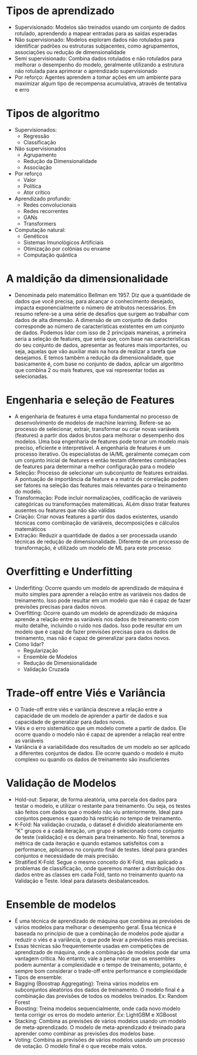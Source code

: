 # Tipos de aprendizado
  - Supervisionado: Modelos são treinados usando um conjunto de dados rotulado, aprendendo a mapear entradas para as saídas esperadas
  - Não supervisionado: Modelos exploram dados não rotulados para identificar padrões ou estruturas subjacentes, como agrupamentos, associações ou redução de dimensionalidade
  - Semi supervisionado: Combina dados rotulados e não rotulados para melhorar o desempenho do modelo, geralmente utilizando a estrutura não rotulada para aprimorar o aprendizado supervisionado
  - Por reforço: Agentes aprendem a tomar ações em um ambiente para maximizar algum tipo de recompensa acumulativa, através de tentativa e erro

# Tipos de algoritmo
  - Supervisionados: 
    - Regressão
    - Classificação
  - Não supervisionados
    - Agrupamento
    - Redução da Dimensionalidade
    - Associação
  - Por reforço
    - Valor
    - Política
    - Ator crítico
  - Aprendizado profundo:
    - Redes convolucionais
    - Redes recorrentes
    - GANs
    - Transformers
  - Computação natural:
    - Genéticos
    - Sistemas Imunológicos Artificiais
    - Otimização por colônias ou enxame
    - Computação quântica

# A maldição da dimensionalidade
  - Denominada pelo matemático Bellman em 1957. Diz que a quantidade de dados que você precisa, para alcançar o conhecimento desejado, impacta exponencialmente o número de atributos necessários. Em resumo refere-se a uma série de desafios que surgem ao trabalhar com dados de alta dimensão. A dimensão de um conjunto de dados corresponde ao número de características existentes em um conjunto de dados. Podemos lidar com isso de 2 principais maneiras, a primeira seria a seleção de features, que seria que, com base nas características do seu conjunto de dados, apresentar as features mais importantes, ou seja, aquelas que vão auxiliar mais na hora de realizar a tarefa que desejamos. E temos também a redução da dimensionalidade, que basicamente é, com base no conjunto de dados, aplicar um algoritmo que combina 2 ou mais features, que vai representar todas as selecionadas.

# Engenharia e seleção de Features
  - A engenharia de features é uma etapa fundamental no processo de desenvolvimento de modelos de machine learning. Refere-se ao processo de selecionar, extrair, transformar ou criar novas variáveis (features) a partir dos dados brutos para melhorar o desempenho dos modelos. Uma boa engenharia de features pode tornar um modelo mais preciso, eficiente e interpretável. A engenharia de features é um processo iterativo. Os especialistas de IA/ML geralmente começam com um conjunto inicial de features e então testam diferentes combinações de features para determinar a melhor configuração para o modelo
  - Seleção: Processo de selecionar um subconjunto de features extraídas. A pontuação de importância da feature e a matriz de correlação podem ser fatores na seleção das features mais relevantes para o treinamento do modelo.
  - Transformação: Pode incluir normalizações, codificação de variáveis categóricas ou transformações matemáticas. ALém disso tratar features ausentes ou features que não são válidas
  - Criação: Criar novas features a partir dos dados existentes, usando técnicas como combinação de variáveis, decomposições e cálculos matemáticos
  - Extração: Reduzir a quantidade de dados a ser processada usando técnicas de redução de dimensionalidade. Diferente de um processo de transformação, é utilizado um modelo de ML para este processo

# Overfitting e Underfitting
  - Underfiting: Ocorre quando um modelo de aprendizado de máquina é muito simples para aprender a relação entre as variáveis nos dados de treinamento. Isso pode resultar em um modelo que não é capaz de fazer previsões precisas para dados novos.
  - Overfitting: Ocorre quando um modelo de aprendizado de máquina aprende a relação entre as variáveis nos dados de treinamento com muito detalhe, incluindo o ruído nos dados. Isso pode resultar em um modelo que é capaz de fazer previsões precisas para os dados de treinamento, mas não é capaz de generalizar para dados novos.
  - Como lidar?
    - Regularização
    - Ensemble de Modelos
    - Redução de Dimensionalidade
    - Validação Cruzada

# Trade-off entre Viés e Variância
 - O Trade-off entre viés e variância descreve a relação entre a capacidade de um modelo de aprender a partir de dados e sua capacidade de generalizar para dados novos. 
 - Viés e o erro sistemático que um modelo comete a partir de dados. Ele ocorre quando o modelo não é capaz de aprender a relação real entre as variáveis
 - Variância é a variabilidade dos resultados de um modelo ao ser aplicado a diferentes conjuntos de dados. Ele ocorre quando o modelo é muito complexo ou quando os dados de treinamento são insuficientes

# Validação de Modelos
 - Hold-out: Separar, de forma aleatória, uma parcela dos dados para testar o modelo, e utilizar o restante para treinamento. Ou seja, os testes são feitos com dados que o modelo não viu anteriormente. Ideal para conjuntos pequenos e quando há restrição no tempo de treinamento.
 - K-Fold: Na validação cruzada, o dataset é dividido aleatoriamente em "K" grupos e a cada iteração, um grupo é selecionado como conjunto de teste (validação) e os demais para treinamento. No final, teremos a métrica de cada iteração e quando estamos satisfeitos com a performance, aplicamos no conjunto final de testes. Ideal para grandes conjuntos e necessidade de mais precisão.
 - Stratified K-Fold: Segue o mesmo conceito do K-Fold, mas aplicado a problemas de classificação, onde queremos manter a distribuição dos dados entre as classes em cada Fold, tanto no treinamento quanto na Validação e Teste. Ideal para datasets desbalanceados.

# Ensemble de modelos
 - É uma técnica de aprendizado de máquina que combina as previsões de vários modelos para melhorar o desempenho geral. Essa técnica é baseada no princípio de que a combinação de modelos pode ajudar a reduzir o viés e a variância, o que pode levar a previsões mais precisas. 
 - Essas técnicas são frequentemente usadas em competições de aprendizado de máquina, onde a combinação de modelos pode dar uma vantagem crítica. No entanto, vale a pena notar que os ensembles podem aumentar a complexidade e o tempo de treinamento, potanto, é sempre bom considerar o trade-off entre performance e complexidade
 - Tipos de ensemble:
  - Bagging (Boostrap Aggregating): Treina vários modelos em subconjuntos aleatórios dos dados de treinamento. O modelo final é a combinação das previsões de todos os modelos treinados. Ex: Random Forest
  - Boosting: Treina modelos sequencialmente, onde cada novo modelo tenta corrigir os erros do modelo anterior. Ex: LightGBM e XGBoost
  - Stacking: Combina as previsões de vários modelos usando um modelo de meta-aprendizado. O modelo de meta-aprendizado é treinado para aprender como combinar as previsões dos modelos base.
  - Voting: Combina as previsões de vários modelos usando um processo de votação. O modelo final é o que recebe mais votos.